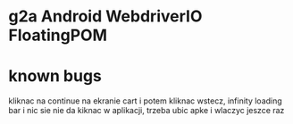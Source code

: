 # g2a Android WebdriverIO FloatingPOM

# known bugs

kliknac na continue na ekranie cart i potem kliknac wstecz, infinity loading bar i nic sie nie da kiknac w aplikacji, trzeba ubic apke i wlaczyc jeszce raz
